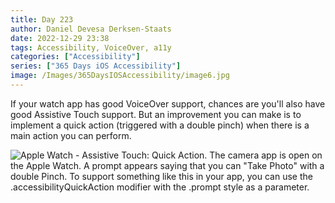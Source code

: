 ```yaml
---
title: Day 223
author: Daniel Devesa Derksen-Staats
date: 2022-12-29 23:38
tags: Accessibility, VoiceOver, a11y
categories: ["Accessibility"]
series: ["365 Days iOS Accessibility"]
image: /Images/365DaysIOSAccessibility/image6.jpg
---
```


If your watch app has good VoiceOver support, chances are you'll also have good Assistive Touch support. But an improvement you can make is to implement a quick action (triggered with a double pinch) when there is a main action you can perform.

![Apple Watch - Assistive Touch: Quick Action. The camera app is open on the Apple Watch. A prompt appears saying that you can "Take Photo" with a double Pinch. To support something like this in your app, you can use the .accessibilityQuickAction modifier with the .prompt style as a parameter.](/Images/365DaysIOSAccessibility/image6.jpg)